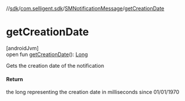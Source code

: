 //[sdk](../../../index.md)/[com.selligent.sdk](../index.md)/[SMNotificationMessage](index.md)/[getCreationDate](get-creation-date.md)

# getCreationDate

[androidJvm]\
open fun [getCreationDate](get-creation-date.md)(): [Long](https://kotlinlang.org/api/latest/jvm/stdlib/kotlin/-long/index.html)

Gets the creation date of the notification

#### Return

the long representing the creation date in milliseconds since 01/01/1970
